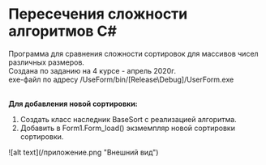 <h1>Пересечения сложности алгоритмов C#</h1>
Программа для сравнения сложности сортировок для массивов чисел различных размеров.<br>
Создана по заданию на 4 курсе - апрель 2020г.<br>
exe-файл по адресу /UseForm/bin/[Release\Debug]/UserForm.exe <br><br>

<strong>Для добавления новой сортировки:</strong><br>
<ol>
  <li>Cоздать класс наследник BaseSort с реализацией алгоритма.</li>
  <li>Добавить в Form1.Form_load() экзмемпляр новой сортировки сортировки.</li>
</ol>
![alt text](/приложение.png "Внешний вид")
